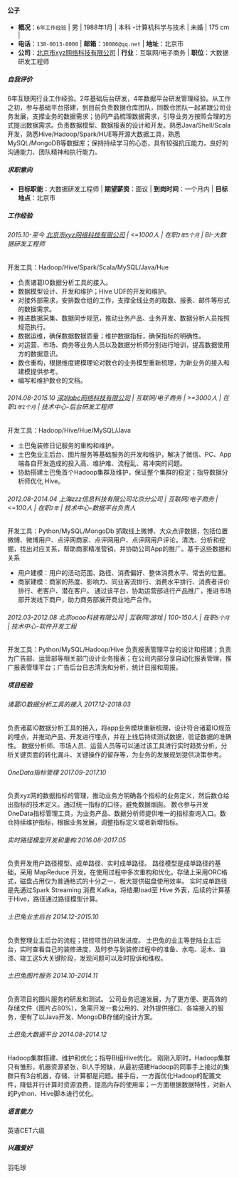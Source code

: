 #### 公子
- **概况**：`6年工作经验` | 男 | 1988年1月  |  本科 -计算机科学与技术 | 未婚 | 175 cm |
- **电话**：`138-0013-8000` | **邮箱**：`10086@qq.net` | **地址**：北京市
- **公司**：[北京市xyz网络科技有限公司](http://www.xxxxxx.com) | **行业**：互联网/电子商务 | **职位**：大数据研发工程师

##### 自我评价
6年互联网行业工作经验。2年基础后台研发，4年数据平台研发管理经验。从工作之初，参与基础平台搭建，到目前负责数据仓库团队，同数仓团队一起紧跟公司业务发展，支撑业务的数据需求；协同产品梳理数据需求，引导业务方按照合理的方式提出数据需求。负责数据模型、数据报表的设计和开发。熟悉Java/Shell/Scala开发，熟悉Hive/Hadoop/Spark/HUE等开源大数据工具，熟悉MySQL/MongoDB等数据库；保持持续学习的心态，具有较强抗压能力，良好的沟通能力、团队精神和执行能力。

##### 求职意向
- **目标职能**：大数据研发工程师 | **期望薪资**：面议 | **到岗时间**：一个月内 | **目标地点**：北京市

##### 工作经验
###### 2015.10-至今 [北京市xyz网络科技有限公司](http://www.xxxxxx.com) | <=1000人 | 在职`2年5个月` | BI-大数据研发工程师
开发工具：Hadoop/Hive/Spark/Scala/MySQL/Java/Hue
- 负责诸葛IO数据分析工具的接入。
- 数据模型设计、开发和维护；Hive UDF的开发和维护。
- 对接外部需求，安排数仓组的工作，支撑全线业务的取数、报表、邮件等形式的数据需求。
- 推进数据采集、数据同步规范，推动业务产品、业务开发、数据分析人员按照规范执行。
- 数据运维，确保数据数据质量；维护数据指标，确保指标的明确性。
- 对运营、市场、商务等业务人员以及数据分析师分别进行培训，提高数据使用方的数据意识。
- 数仓重构，根据维度建模理论对数仓的业务模型重新梳理，为新业务的接入和建模提供参考。
- 编写和维护数仓的文档。

###### 2014.08-2015.10 [深圳abc网络科技有限公司](http://www.yyyyy.com) | 互联网/电子商务 | >=3000人 | 在职`1年1个月` | 技术中心-后台研发工程师
开发工具：Hadoop/Hive/Hue/MySQL/Java
- 土巴兔装修日记服务的重构和维护。
- 土巴兔业主后台、图片服务等基础服务的开发和维护，解决了微信、PC、App 端各自开发造成的投入高、维护难、流程乱、易冲突的问题。
- 协助搭建土巴兔首个Hadoop集群及维护，保证整个集群的稳定；指导数据分析师优化 Hive。

###### 2012.08-2014.04 上海zzz信息科技有限公司北京分公司  | 互联网/电子商务 | <=100人 | 在职`2年` | 技术中心-数据平台负责人
开发工具：Python/MySQL/MongoDb
抓取线上微博、大众点评数据，包括位置微博、微博用户、点评网商家、点评网用户、点评网用户评论，清洗、分析和挖掘，找出对应关系，帮助商家精准营销，并协助公司App的推广。基于这些数据和关系
- 用户建模：用户的活动范围、路径、消费偏好、整体消费水平、常去的位置。
- 商家建模：商家的热度、影响力、同业客流排行、消费水平排行、消费者评价排行、老客户、潜在客户。
通过该平台，协助运营部进行产品推广，推进市场部开发线下商户，助力商务部展开商业地产合作。

###### 2012.03-2012.08 北京oooo科技有限公司  | 互联网/游戏 | 100-150人 | 在职`5个月` | 技术中心-软件开发工程
开发工具：Python/MySQL/Hadoop/Hive
负责报表管理平台的设计和搭建；负责为广告部、运营部等相关部门设计业务报表；在公司内部分享自动化报表管理，推广报表管理平台；广告后台日志清洗和分析，统计日报和周报。

##### 项目经验
###### 诸葛IO数据分析工具的接入 2017.12-2018.03
负责诸葛IO数据分析工具的接入，将app业务模块重新梳理，设计符合诸葛IO规范的埋点，并推动产品、开发进行埋点，并在上线后持续测试数据，验证数据的准确性。
数据分析师、市场人员、运营人员等可以通过该工具进行实时趋势分析，分析关键页面的转化漏斗、关键操作的留存等，为业务的发展规划提供决策参考。

###### OneData指标管理 2017.09-2017.10
负责xyz网的数据指标的管理，推动业务方明确各个指标的业务定义，然后数仓给出指标的技术定义。通过统一指标的口径，避免数据烟囱。
数仓参与开发OneData指标管理工具，为业务产品、数据分析师提供唯一的指标查询入口。数仓持续维护指标，根据业务发展，调整指标定义或者新增指标。

###### 实时路径模型开发和重构 2016.08-2017.05
负责开发用户路径模型、成单路径、实时成单路径。
路径模型是成单路径的基础，采用 MapReduce 开发。在使用过程中多次重构和优化。存储上采用ORC格式，磁盘占用仅为普通格式的十分之一，极大提供磁盘使用效率。
实时成单路径是先通过Spark Streaming 消费 Kafka，将结果load至 Hive 外表，后续的计算基于Hive，路径通过路径模型计算。

###### 土巴兔业主后台 2014.12-2015.10
负责整理业主后台的流程；把控项目的研发进度。
土巴兔的业主等登陆业主后台，实时查看自己的装修进度，及时参与到装修过程中的准备、水电、泥木、油漆、竣工这5大关键阶段，发现问题可以及时投诉和维权。

###### 土巴兔图片服务 2014.10-2014.11
负责项目的图片服务的研发和测试。
公司业务迅速发展，为了更方便、更高效的存储文件（图片占80%），急需开发一套公用的、对外提供接口、各端接入的服务，便有了以Java开发、MongoDB存储的设计方案。

###### 土巴兔大数据平台 2014.08-2014.12
Hadoop集群搭建、维护和优化；指导BI组HIve优化。
刚刚入职时，Hadoop集群只有雏形，机器资源紧张，BI人手短缺，从最初搭建Hadoop的同事手上接过的集群只有3台机器，存储、计算都是问题。接手后，一方面优化Hadoop的配置文件，降低并行计算时资源浪费，提高内存的使用率；一方面根据数据特性，对新人的Python、Hive脚本进行优化。

##### 语言能力
英语CET六级

##### 兴趣爱好
羽毛球